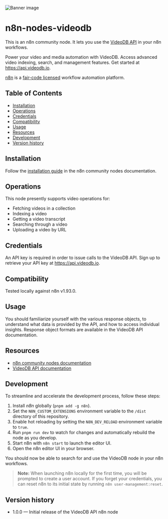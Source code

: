 ![Banner image](https://user-images.githubusercontent.com/10284570/173569848-c624317f-42b1-45a6-ab09-f0ea3c247648.png)

# n8n-nodes-videodb

This is an n8n community node. It lets you use the [VideoDB API](https://api.videodb.io) in your n8n workflows.

Power your video and media automation with VideoDB. Access advanced video indexing, search, and management features. Get started at https://api.videodb.io.

[n8n](https://n8n.io/) is a [fair-code licensed](https://docs.n8n.io/reference/license/) workflow automation platform.

## Table of Contents

- [Installation](#installation)
- [Operations](#operations)
- [Credentials](#credentials)
- [Compatibility](#compatibility)
- [Usage](#usage)
- [Resources](#resources)
- [Development](#development)
- [Version history](#version-history)

## Installation

Follow the [installation guide](https://docs.n8n.io/integrations/community-nodes/installation/) in the n8n community nodes documentation.

## Operations

This node presently supports video operations for:

- Fetching videos in a collection
- Indexing a video
- Getting a video transcript
- Searching through a video
- Uploading a video by URL

## Credentials

An API key is required in order to issue calls to the VideoDB API. Sign up to retrieve your API key at https://api.videodb.io.

## Compatibility

Tested locally against n8n v1.93.0.

## Usage

You should familiarize yourself with the various response objects, to understand what data is provided by the API, and how to access individual insights. Response object formats are available in the VideoDB API documentation.

## Resources

- [n8n community nodes documentation](https://docs.n8n.io/integrations/community-nodes/)
- [VideoDB API documentation](https://api.videodb.io)

## Development

To streamline and accelerate the development process, follow these steps:

1. Install _n8n_ globally (`pnpm add -g n8n`).
2. Set the `N8N_CUSTOM_EXTENSIONS` environment variable to the `/dist` directory of this repository.
3. Enable hot reloading by setting the `N8N_DEV_RELOAD` environment variable to `true`.
4. Run `pnpm run dev` to watch for changes and automatically rebuild the node as you develop.
5. Start n8n with `n8n start` to launch the editor UI.
6. Open the n8n editor UI in your browser.

You should now be able to search for and use the VideoDB node in your n8n workflows.

> **Note:** When launching n8n locally for the first time, you will be prompted to create a user account. If you forget your credentials, you can reset n8n to its initial state by running `n8n user-management:reset`.

## Version history

- 1.0.0 — Initial release of the VideoDB API n8n node
